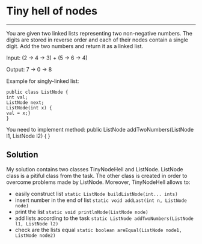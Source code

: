 # Tiny hell of nodes
-----

 You are given two linked lists representing two non-negative numbers. The digits are stored in reverse order and
 each of their nodes contain a single digit. Add the two numbers and return it as a linked list.
 
 Input: (2 -> 4 -> 3) + (5 -> 6 -> 4)
 
 Output: 7 -> 0 -> 8
 
 Example for singly-linked list:
 ```
 public class ListNode {
 int val;
 ListNode next;
 ListNode(int x) {
 val = x;}
 }
 ```
 You need to implement method:
 public ListNode addTwoNumbers(ListNode l1, ListNode l2) { }
 
 Solution
 ---------
 My solution contains two classes TinyNodeHell and ListNode. ListNode class is a pitiful class from the task. 
 The other class is created in order to overcome problems made by ListNode. Moreover, TinyNodeHell allows to: 
 * easily construct list ```static ListNode buildListNode(int... ints)```
 * insert number in the end of list ```static void addLast(int n, ListNode node)```
 * print the list ```static void printlnNode(ListNode node)```
 * add lists according to the task ```static ListNode addTwoNumbers(ListNode l1, ListNode l2)```
 * check are the lists equal ```static boolean areEqual(ListNode node1, ListNode node2)```